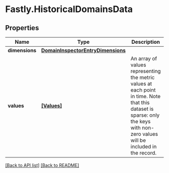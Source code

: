 # Fastly.HistoricalDomainsData

## Properties

Name | Type | Description | Notes
------------ | ------------- | ------------- | -------------
**dimensions** | [**DomainInspectorEntryDimensions**](DomainInspectorEntryDimensions.md) |  | [optional] 
**values** | [**[Values]**](Values.md) | An array of values representing the metric values at each point in time. Note that this dataset is sparse: only the keys with non-zero values will be included in the record.  | [optional] 


[[Back to API list]](../../README.md#endpoints) [[Back to README]](../../README.md)
